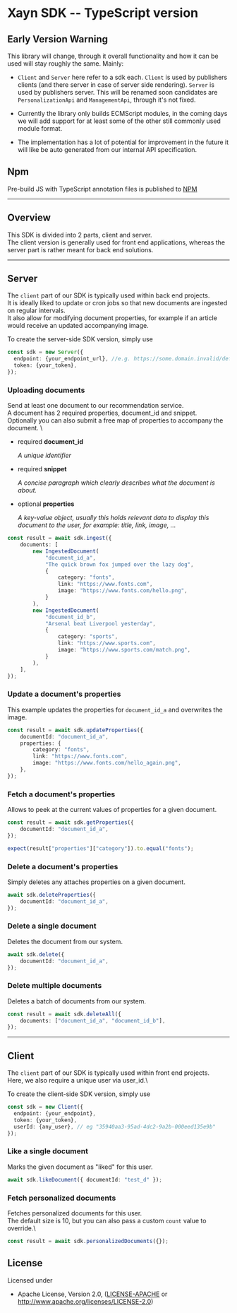 # Xayn SDK -- TypeScript version

## Early Version Warning

This library will change, through it overall functionality
and how it can be used will stay roughly the same. Mainly:

- `Client` and `Server` here refer to a sdk each. `Client` is used by publishers
  clients (and there server in case of server side rendering). `Server` is used
  by publishers server. This will be renamed soon candidates are `PersonalizationApi`
  and `ManagementApi`, through it's not fixed.

- Currently the library only builds ECMScript modules, in the coming days we will
  add support for at least some of the other still commonly used module format.

- The implementation has a lot of potential for improvement in the future it will
  like be auto generated from our internal API specification.


## Npm

Pre-build JS with TypeScript annotation files is published to [NPM](https://www.npmjs.com/package/xayn_ts_sdk)

___
## Overview

This SDK is divided into 2 parts, client and server.\
The client version is generally used for front end applications, whereas the server part is rather meant for back end solutions.

___
## Server
The ```client``` part of our SDK is typically used within back end projects.\
It is ideally liked to update or cron jobs so that new documents are ingested on regular intervals.\
It also allow for modifying document properties, for example if an article would receive an updated accompanying image.

To create the server-side SDK version, simply use

```typescript
const sdk = new Server({
  endpoint: {your_endpoint_url}, //e.g. https://some.domain.invalid/default
  token: {your_token},
});
```
### Uploading documents
Send at least one document to our recommendation service.\
A document has 2 required properties, document_id and snippet.\
Optionally you can also submit a free map of properties to accompany the document.
\
<ul>
    <li>
        <p>required <b>document_id</b></p>
        <p><i>A unique identifier</i></p>
    </li>
    <li>
        <p>required <b>snippet</b></p>
        <p><i>A concise paragraph which clearly describes what the document is about.</i></p>
    </li>
    <li>
        <p>optional <b>properties</b></p>
        <p><i>A key-value object, usually this holds relevant data to display this document to the user, for example: title, link, image, ...</i></p>
    </li>
</ul>

```typescript
const result = await sdk.ingest({
    documents: [
        new IngestedDocument(
            "document_id_a",
            "The quick brown fox jumped over the lazy dog",
            {
                category: "fonts",
                link: "https://www.fonts.com",
                image: "https://www.fonts.com/hello.png",
            }
        ),
        new IngestedDocument(
            "document_id_b",
            "Arsenal beat Liverpool yesterday",
            {
                category: "sports",
                link: "https://www.sports.com",
                image: "https://www.sports.com/match.png",
            }
        ),
    ],
});
```
### Update a document's properties
This example updates the properties for ```document_id_a``` and overwrites the image.
```typescript
const result = await sdk.updateProperties({
    documentId: "document_id_a",
    properties: {
        category: "fonts",
        link: "https://www.fonts.com",
        image: "https://www.fonts.com/hello_again.png",
    },
});
```
### Fetch a document's properties
Allows to peek at the current values of properties for a given document.
```typescript
const result = await sdk.getProperties({
    documentId: "document_id_a",
});

expect(result["properties"]["category"]).to.equal("fonts");
```
### Delete a document's properties
Simply deletes any attaches properties on a given document.
```typescript
await sdk.deleteProperties({
    documentId: "document_id_a",
});
```
### Delete a single document
Deletes the document from our system.
```typescript
await sdk.delete({
    documentId: "document_id_a",
});
```
### Delete multiple documents
Deletes a batch of documents from our system.
```typescript
const result = await sdk.deleteAll({
    documents: ["document_id_a", "document_id_b"],
});
```
___
## Client
The ```client``` part of our SDK is typically used within front end projects.\
Here, we also require a unique user via user_id.\

To create the client-side SDK version, simply use

```typescript
const sdk = new Client({
  endpoint: {your_endpoint},
  token: {your_token},
  userId: {any_user}, // eg "35940aa3-95ad-4dc2-9a2b-000eed135e9b"
});
```
### Like a single document
Marks the given document as "liked" for this user.
```typescript
await sdk.likeDocument({ documentId: "test_d" });
```
### Fetch personalized documents
Fetches personalized documents for this user.\
The default size is 10, but you can also pass a custom ```count``` value to override.\

```typescript
const result = await sdk.personalizedDocuments({});
```

License
--------

Licensed under

- Apache License, Version 2.0, ([LICENSE-APACHE](LICENSE-APACHE) or http://www.apache.org/licenses/LICENSE-2.0)
